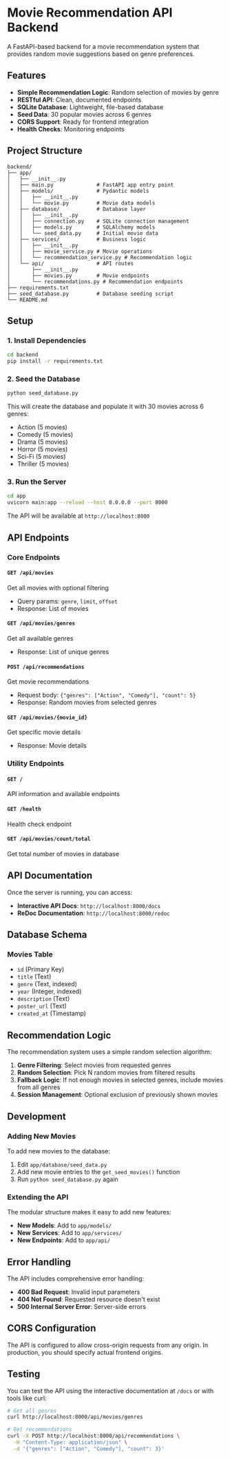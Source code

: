 # Movie Recommendation API Backend

A FastAPI-based backend for a movie recommendation system that provides random movie suggestions based on genre preferences.

## Features

- **Simple Recommendation Logic**: Random selection of movies by genre
- **RESTful API**: Clean, documented endpoints
- **SQLite Database**: Lightweight, file-based database
- **Seed Data**: 30 popular movies across 6 genres
- **CORS Support**: Ready for frontend integration
- **Health Checks**: Monitoring endpoints

## Project Structure

```
backend/
├── app/
│   ├── __init__.py
│   ├── main.py              # FastAPI app entry point
│   ├── models/              # Pydantic models
│   │   ├── __init__.py
│   │   └── movie.py         # Movie data models
│   ├── database/            # Database layer
│   │   ├── __init__.py
│   │   ├── connection.py    # SQLite connection management
│   │   ├── models.py        # SQLAlchemy models
│   │   └── seed_data.py     # Initial movie data
│   ├── services/            # Business logic
│   │   ├── __init__.py
│   │   ├── movie_service.py # Movie operations
│   │   └── recommendation_service.py # Recommendation logic
│   └── api/                 # API routes
│       ├── __init__.py
│       ├── movies.py        # Movie endpoints
│       └── recommendations.py # Recommendation endpoints
├── requirements.txt
├── seed_database.py         # Database seeding script
└── README.md
```

## Setup

### 1. Install Dependencies

```bash
cd backend
pip install -r requirements.txt
```

### 2. Seed the Database

```bash
python seed_database.py
```

This will create the database and populate it with 30 movies across 6 genres:
- Action (5 movies)
- Comedy (5 movies)
- Drama (5 movies)
- Horror (5 movies)
- Sci-Fi (5 movies)
- Thriller (5 movies)

### 3. Run the Server

```bash
cd app
uvicorn main:app --reload --host 0.0.0.0 --port 8000
```

The API will be available at `http://localhost:8000`

## API Endpoints

### Core Endpoints

#### `GET /api/movies`
Get all movies with optional filtering
- Query params: `genre`, `limit`, `offset`
- Response: List of movies

#### `GET /api/movies/genres`
Get all available genres
- Response: List of unique genres

#### `POST /api/recommendations`
Get movie recommendations
- Request body: `{"genres": ["Action", "Comedy"], "count": 5}`
- Response: Random movies from selected genres

#### `GET /api/movies/{movie_id}`
Get specific movie details
- Response: Movie details

### Utility Endpoints

#### `GET /`
API information and available endpoints

#### `GET /health`
Health check endpoint

#### `GET /api/movies/count/total`
Get total number of movies in database

## API Documentation

Once the server is running, you can access:
- **Interactive API Docs**: `http://localhost:8000/docs`
- **ReDoc Documentation**: `http://localhost:8000/redoc`

## Database Schema

### Movies Table
- `id` (Primary Key)
- `title` (Text)
- `genre` (Text, indexed)
- `year` (Integer, indexed)
- `description` (Text)
- `poster_url` (Text)
- `created_at` (Timestamp)

## Recommendation Logic

The recommendation system uses a simple random selection algorithm:

1. **Genre Filtering**: Select movies from requested genres
2. **Random Selection**: Pick N random movies from filtered results
3. **Fallback Logic**: If not enough movies in selected genres, include movies from all genres
4. **Session Management**: Optional exclusion of previously shown movies

## Development

### Adding New Movies

To add new movies to the database:

1. Edit `app/database/seed_data.py`
2. Add new movie entries to the `get_seed_movies()` function
3. Run `python seed_database.py` again

### Extending the API

The modular structure makes it easy to add new features:

- **New Models**: Add to `app/models/`
- **New Services**: Add to `app/services/`
- **New Endpoints**: Add to `app/api/`

## Error Handling

The API includes comprehensive error handling:
- **400 Bad Request**: Invalid input parameters
- **404 Not Found**: Requested resource doesn't exist
- **500 Internal Server Error**: Server-side errors

## CORS Configuration

The API is configured to allow cross-origin requests from any origin. In production, you should specify actual frontend origins.

## Testing

You can test the API using the interactive documentation at `/docs` or with tools like curl:

```bash
# Get all genres
curl http://localhost:8000/api/movies/genres

# Get recommendations
curl -X POST http://localhost:8000/api/recommendations \
  -H "Content-Type: application/json" \
  -d '{"genres": ["Action", "Comedy"], "count": 3}'
``` 